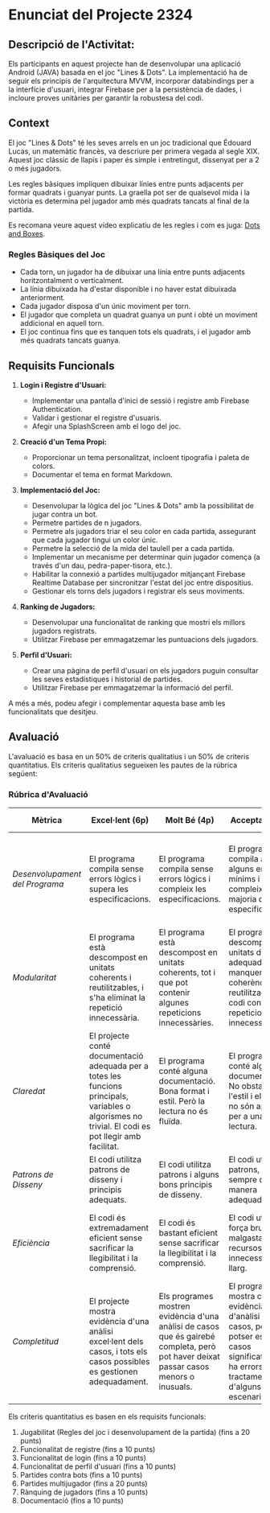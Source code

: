 # Enunciat del Projecte 2324

## Descripció de l'Activitat:

Els participants en aquest projecte han de desenvolupar una aplicació Android (JAVA) basada en el joc "Lines & Dots". La implementació ha de seguir els principis de l'arquitectura MVVM, incorporar databindings per a la interfície d'usuari, integrar Firebase per a la persistència de dades, i incloure proves unitàries per garantir la robustesa del codi.

## Context

El joc "Lines & Dots" té les seves arrels en un joc tradicional que Édouard Lucas, un matemàtic francès, va descriure per primera vegada al segle XIX. Aquest joc clàssic de llapis i paper és simple i entretingut, dissenyat per a 2 o més jugadors.

Les regles bàsiques impliquen dibuixar línies entre punts adjacents per formar quadrats i guanyar punts. La graella pot ser de qualsevol mida i la victòria es determina pel jugador amb més quadrats tancats al final de la partida.

Es recomana veure aquest vídeo explicatiu de les regles i com es juga: [Dots and Boxes](https://www.youtube.com/watch?v=FKv5KBzFW_s).

### Regles Bàsiques del Joc

* Cada torn, un jugador ha de dibuixar una línia entre punts adjacents horitzontalment o verticalment.
* La línia dibuixada ha d'estar disponible i no haver estat dibuixada anteriorment.
* Cada jugador disposa d'un únic moviment per torn.
* El jugador que completa un quadrat guanya un punt i obté un moviment addicional en aquell torn.
* El joc continua fins que es tanquen tots els quadrats, i el jugador amb més quadrats tancats guanya.

## Requisits Funcionals

1. **Login i Registre d'Usuari:**
   - Implementar una pantalla d'inici de sessió i registre amb Firebase Authentication.
   - Validar i gestionar el registre d'usuaris.
   - Afegir una SplashScreen amb el logo del joc.

2. **Creació d'un Tema Propi:**
   - Proporcionar un tema personalitzat, incloent tipografia i paleta de colors.
   - Documentar el tema en format Markdown.

3. **Implementació del Joc:**
   - Desenvolupar la lògica del joc "Lines & Dots" amb la possibilitat de jugar contra un bot.
   - Permetre partides de n jugadors.
   - Permetre als jugadors triar el seu color en cada partida, assegurant que cada jugador tingui un color únic.
   - Permetre la selecció de la mida del taulell per a cada partida.
   - Implementar un mecanisme per determinar quin jugador comença (a través d'un dau, pedra-paper-tisora, etc.).
   - Habilitar la connexió a partides multijugador mitjançant Firebase Realtime Database per sincronitzar l'estat del joc entre dispositius.
   - Gestionar els torns dels jugadors i registrar els seus moviments.

4. **Ranking de Jugadors:**
   - Desenvolupar una funcionalitat de ranking que mostri els millors jugadors registrats.
   - Utilitzar Firebase per emmagatzemar les puntuacions dels jugadors.

5. **Perfil d'Usuari:**
   - Crear una pàgina de perfil d'usuari on els jugadors puguin consultar les seves estadístiques i historial de partides.
   - Utilitzar Firebase per emmagatzemar la informació del perfil.

A més a més, podeu afegir i complementar aquesta base amb les funcionalitats que desitjeu.

## Avaluació 

L'avaluació es basa en un 50% de criteris qualitatius i un 50% de criteris quantitatius. Els criteris qualitatius segueixen les pautes de la rúbrica següent:

### Rúbrica d'Avaluació

| **Mètrica**           | **Excel·lent (6p)**  | **Molt Bé (4p)**  | **Acceptable (2p)**  | **Insatisfactori (0p)**  |
|----------------------|----------------------|-------------------|----------------------|--------------------------|
| *Desenvolupament del Programa* | El programa compila sense errors lògics i supera les especificacions. | El programa compila sense errors lògics i compleix les especificacions. | El programa compila amb alguns errors mínims i compleix la majoria de les especificacions. | El producte produeix resultats incorrectes i/o no compila en absolut i no compleix la majoria de les especificacions. |
| *Modularitat* | El programa està descompost en unitats coherents i reutilitzables, i s'ha eliminat la repetició innecessària. | El programa està descompost en unitats coherents, tot i que pot contenir algunes repeticions innecessàries. | El programa està descompost en unitats de mida adequada, però manquen coherència o reutilització. El codi conté repeticions innecessàries. | El programa conté funcions massa grans o està descompost de manera que té poc sentit. |
| *Claredat* | El projecte conté documentació adequada per a totes les funcions principals, variables o algorismes no trivial. El codi es pot llegir amb facilitat. | El programa conté alguna documentació. Bona format i estil. Però la lectura no és fluïda. | El programa conté alguna documentació. No obstant això, l'estil i el format no són apropiats per a una bona lectura. | El programa no conté documentació o és impossible de llegir a causa de l'estil o el format. |
| *Patrons de Disseny* | El codi utilitza patrons de disseny i principis adequats. | El codi utilitza patrons i alguns bons principis de disseny. | El codi utilitza patrons, però no sempre de la manera adequada. | El codi no utilitza cap patró ni principis de disseny. |
| *Eficiència* | El codi és extremadament eficient sense sacrificar la llegibilitat i la comprensió. | El codi és bastant eficient sense sacrificar la llegibilitat i la comprensió. | El codi utilitza la força bruta, malgasta recursos i/o és innecessàriament llarg. | El codi és enorme i està unit sense tenir en compte l'eficiència en termes de recursos. |
| *Completitud* | El projecte mostra evidència d'una anàlisi excel·lent dels casos, i tots els casos possibles es gestionen adequadament. | Els programes mostren evidència d'una anàlisi de casos que és gairebé completa, però pot haver deixat passar casos menors o inusuals. | El programa mostra certa evidència d'anàlisi de casos, però potser es perden casos significatius o hi ha errors en el tractament d'alguns escenaris. | El programa rarament gestiona casos diferents o mostra errors en l'anàlisi de casos. |

Els criteris quantitatius es basen en els requisits funcionals:

1. Jugabilitat (Regles del joc i desenvolupament de la partida) (fins a 20 punts)
2. Funcionalitat de registre (fins a 10 punts)
3. Funcionalitat de login (fins a 10 punts)
4. Funcionalitat de perfil d'usuari (fins a 10 punts)
5. Partides contra bots (fins a 10 punts)
6. Partides multijugador (fins a 20 punts)
7. Rànquing de jugadors (fins a 10 punts)
8. Documentació (fins a 10 punts)
